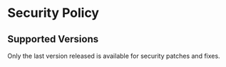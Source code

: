# Security Policy

## Supported Versions

Only the last version released is available for security patches and fixes.
